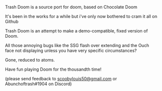Trash Doom is a source port for doom, based on Chocolate Doom

It's been in the works for a while but i've only now bothered to cram it all on Github

Trash Doom is an attempt to make a demo-compatible, fixed version of Doom.

All those annoying bugs like the SSG flash over extending and the Ouch face not displaying unless you have very specific circumstances?

Gone, reduced to atoms.

Have fun playing Doom for the thousandth time!

(please send feedback to scoobylouis50@gmail.com or Abunchoftrash#1904 on Discord)
